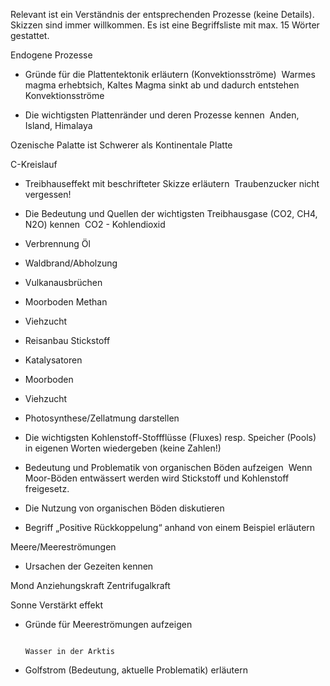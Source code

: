 Relevant ist ein Verständnis der entsprechenden Prozesse (keine Details). Skizzen sind immer willkommen. Es ist eine Begriffsliste mit max. 15 Wörter gestattet. 

Endogene Prozesse 

- Gründe für die Plattentektonik erläutern (Konvektionsströme) 
Warmes magma erhebtsich, Kaltes Magma sinkt ab und dadurch entstehen Konvektionsströme


- Die wichtigsten Plattenränder und deren Prozesse kennen 
Anden, Island, Himalaya


Ozenische Palatte ist Schwerer als Kontinentale Platte

C-Kreislauf 

- Treibhauseffekt mit beschrifteter Skizze erläutern 
Traubenzucker nicht vergessen!


- Die Bedeutung und Quellen der wichtigsten Treibhausgase (CO2, CH4, N2O) kennen 
CO2 - Kohlendioxid
- Verbrennung Öl
- Waldbrand/Abholzung
- Vulkanausbrüchen
- Moorboden
Methan
- Viehzucht
- Reisanbau
Stickstoff
- Katalysatoren
- Moorboden
- Viehzucht


- Photosynthese/Zellatmung darstellen

- Die wichtigsten Kohlenstoff-Stoffflüsse (Fluxes) resp. Speicher (Pools) in eigenen Worten wiedergeben (keine Zahlen!) 

- Bedeutung und Problematik von organischen Böden aufzeigen 
Wenn Moor-Böden entwässert werden wird Stickstoff und Kohlenstoff freigesetz.
    

- Die Nutzung von organischen Böden diskutieren 
    

- Begriff „Positive Rückkoppelung“ anhand von einem Beispiel erläutern 
    

Meere/Meereströmungen 

- Ursachen der Gezeiten kennen 

Mond Anziehungskraft
Zentrifugalkraft

Sonne Verstärkt effekt 

    

- Gründe für Meereströmungen aufzeigen 

																																																																																															  Wasser in der Arktis

- Golfstrom (Bedeutung, aktuelle Problematik) erläutern